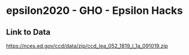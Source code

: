 # epsilon2020 - GHO - Epsilon Hacks

## Link to Data
https://nces.ed.gov/ccd/data/zip/ccd_lea_052_1819_l_1a_091019.zip


